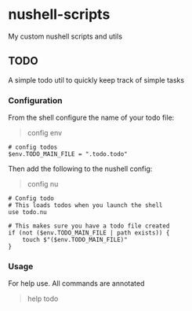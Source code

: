 # nushell-scripts
My custom nushell scripts and utils

## TODO

A simple todo util to quickly keep track of simple tasks

### Configuration

From the shell configure the name of your todo file:

> config env

``` nushell
# config todos
$env.TODO_MAIN_FILE = ".todo.todo"
```
Then add the following to the nushell config:

> config nu

``` nushell
# Config todo
# This loads todos when you launch the shell
use todo.nu 

# This makes sure you have a todo file created
if (not ($env.TODO_MAIN_FILE | path exists)) {
    touch $"($env.TODO_MAIN_FILE)"
}
```

### Usage

For help use. All commands are annotated

> help todo

